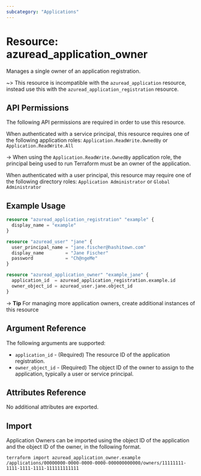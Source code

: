 ```yaml
---
subcategory: "Applications"
---
```


# Resource: azuread_application_owner

Manages a single owner of an application registration.

~> This resource is incompatible with the `azuread_application` resource, instead use this with the `azuread_application_registration` resource.

## API Permissions

The following API permissions are required in order to use this resource.

When authenticated with a service principal, this resource requires one of the following application roles: `Application.ReadWrite.OwnedBy` or `Application.ReadWrite.All`

-> When using the `Application.ReadWrite.OwnedBy` application role, the principal being used to run Terraform must be an owner of the application.

When authenticated with a user principal, this resource may require one of the following directory roles: `Application Administrator` or `Global Administrator`

## Example Usage

```terraform
resource "azuread_application_registration" "example" {
  display_name = "example"
}

resource "azuread_user" "jane" {
  user_principal_name = "jane.fischer@hashitown.com"
  display_name        = "Jane Fischer"
  password            = "Ch@ngeMe"
}

resource "azuread_application_owner" "example_jane" {
  application_id  = azuread_application_registration.example.id
  owner_object_id = azuread_user.jane.object_id
}
```

-> **Tip** For managing more application owners, create additional instances of this resource

## Argument Reference

The following arguments are supported:

* `application_id` - (Required) The resource ID of the application registration.
* `owner_object_id` - (Required) The object ID of the owner to assign to the application, typically a user or service principal.

## Attributes Reference

No additional attributes are exported.

## Import

Application Owners can be imported using the object ID of the application and the object ID of the owner, in the following format.

```shell
terraform import azuread_application_owner.example /applications/00000000-0000-0000-0000-000000000000/owners/11111111-1111-1111-1111-111111111111
```
